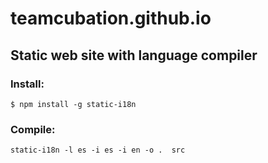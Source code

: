 # teamcubation.github.io
## Static web site with language compiler
### Install:
    
    $ npm install -g static-i18n
    
### Compile:
    
    static-i18n -l es -i es -i en -o .  src
